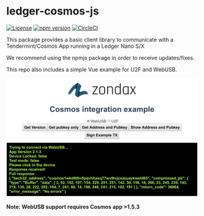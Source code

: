 # ledger-cosmos-js

[![License](https://img.shields.io/badge/License-Apache%202.0-blue.svg)](https://opensource.org/licenses/Apache-2.0)
[![npm version](https://badge.fury.io/js/ledger-cosmos-js.svg)](https://badge.fury.io/js/ledger-cosmos-js)
[![CircleCI](https://circleci.com/gh/Zondax/ledger-cosmos-js/tree/master.svg?style=shield)](https://circleci.com/gh/Zondax/ledger-cosmos-js/tree/master)

This package provides a basic client library to communicate with a Tendermint/Cosmos App running in a Ledger Nano S/X

We recommend using the npmjs package in order to receive updates/fixes.

This repo also includes a simple Vue example for U2F and WebUSB.

![Example](docs/example.png)

**Note: WebUSB support requires Cosmos app >1.5.3**
